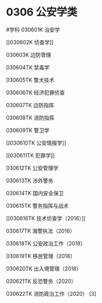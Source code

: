 # 0306 公安学类
#学科
030601K 治安学

[[030602K 侦查学]]

030603K 边防管理

030604TK 禁毒学

030605TK 警犬技术

030606TK 经济犯罪侦查

030607TK 边防指挥

030608TK 消防指挥

030609TK 警卫学

[[030610TK 公安情报学]]

[[030611TK 犯罪学]]

030612TK 公安管理学

030613TK 涉外警务

030614TK 国内安全保卫

030615TK 警务指挥与战术

[[030616TK 技术侦查学（2016）]]

030617TK 海警执法（2016）

030618TK 公安政治工作（2018）

030619TK 移民管理（2018）

030620TK 出入境管理（2018）

030621TK 反恐警务（2020）

030622TK 消防政治工作（2020） [3]